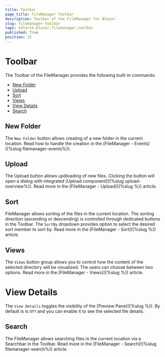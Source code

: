 ```yaml
---
title: Toolbar
page_title: FileManager Toolbar
description: Toolbar of the FileManager for Blazor.
slug: filemanager-toolbar
tags: telerik,blazor,filemanager,toolbar
published: True
position: 15
---
```


# Toolbar

The Toolbar of the FileManager provides the following built-in commands:

* [New Folder](#new-folder)
* [Upload](#upload)
* [Sort](#sort)
* [Views](#views)
* [View Details](#view-details)
* [Search](#search)

## New Folder

The `New Folder` button allows creating of a new folder in the current location. Read how to handle the creation in the [FileManager - Events]({%slug filemanager-events%}).

## Upload

The Upload button allows updloading of new files. Clicking the button will open a dialog with integrated [Upload component]({%slug upload-overview%}). Read more in the [FileManager - Upload]({%slug %}) article.

## Sort

FileManager allows sorting of the files in the current location. The sorting direction (ascending or descending) is controlled through dedicated buttons in the Toolbar. The `SortBy` dropdown provides option to select the desired sort member to sort by. Read more in the [FileManager - Sort]({%slug %}) article.


## Views

The `Views` button group allows you to control how the content of the selected directory will be visualized. The users can choose between two options. Read more in the [FileManager - Views]({%slug %}) article.

# View Details

The `View Details` toggles the visibility of the [Preview Pane]({%slug %}). By default is is `Off` and you can enable it to see the selected file details.

## Search

The FileManager allows searching files in the current location via a Searchbar in the Toolbar. Read more in the [FileManager - Search]({%slug filemanager-search%}) article.
